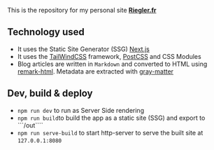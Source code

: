 This is the repository for my personal site [**Riegler.fr**](https://riegler.fr)


## Technology used

* It uses the Static Site Generator (SSG) [Next.js](https://nextjs.org/)
* It uses the [TailWindCSS](https://tailwindcss.com/) framework, [PostCSS](https://postcss.org/) and CSS Modules
* Blog articles are written in `Markdown` and converted to HTML using [remark-html](https://github.com/remarkjs/remark-html). Metadata are extracted with [gray-matter](https://github.com/jonschlinkert/gray-matter)


## Dev, build & deploy

* ```npm run dev``` to run as Server Side rendering
* ```npm run build```to build the app as a static site (SSG) and export to ```/out````
* ```npm run serve-build``` to start http-server to serve the built site at ```127.0.0.1:8080```
